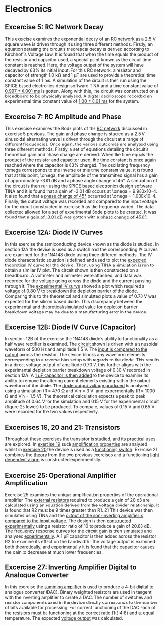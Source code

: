# Electronics
## Excercise 5: RC Network Decay
This exercise examines the exponential decay of an [RC network](https://github.com/ruairibrady/Electronics/blob/master/1.%20RC%20network%20decay%20(5)/5_circuit.JPG) as a 2.5 V square wave is driven through it using three different methods. Firstly, an equation detailing the circuit’s theoretical decay is derived according to Kirchhoff’s Voltage Law. It is found that when the time equals the product of the resistor and capacitor used, a special point known as the circuit time constant is reached. Here, the voltage output of the system will have decayed by [63% its initial input](https://github.com/ruairibrady/Electronics/blob/master/1.%20RC%20network%20decay%20(5)/Theory/40.1_5_resistances.ipynb). For this RC network, a resistor and capacitor of strength 1.0 kΩ and 1 μF are used to provide a theoretical time constant value of 1 ms. A simulation of the circuit is then run using the SPICE based electronics design software TINA and a time constant value of [0.997 ± 0.001 ms](https://github.com/ruairibrady/Electronics/blob/master/1.%20RC%20network%20decay%20(5)/Simulation/5_simulation.jpg) is gotten. Along with this, the circuit was constructed on a breadboard to be physically analysed. A digital oscilloscope recorded an experimental time constant value of [1.00 ± 0.01 ms](https://github.com/ruairibrady/Electronics/blob/master/1.%20RC%20network%20decay%20(5)/Experimental/5_oscilloscope.png) for the system.
## Excercise 7: RC Amplitude and Phase
This exercise examines the Bode plots of the [RC network](https://github.com/ruairibrady/Electronics/blob/master/2.%20RC%20amplitude%20and%20phase%20(7)/7_circuit.JPG) discussed in exercise 5 previous. The gain and phase change is studied as a 2.5 V sinusoidal alternating wave is driven through the circuit at a range of different frequencies. Once again, the various outcomes are analysed using three different methods. Firstly, a set of equations detailing the circuit’s theoretical gain and phase change are derived. When the time equals the product of the resistor and capacitor used, the time constant is once again reached where the capacitor is 63% charged. The oscillating frequency \omega corresponds to the inverse of this time constant value. It is found that at this point, \omega, the amplitude of the transmitted signal has a gain of approximately -3.01 dB and a phase angle change of 45°. A simulation of the circuit is then run using the SPICE based electronics design software TINA and it is found that a [gain of -3.01 dB]((https://github.com/ruairibrady/Electronics/blob/master/2.%20RC%20amplitude%20and%20phase%20(7)/amplitude/Simulation/7_simulation_amplitude.jpg)) occurs at \omega = 9.980x10-4. It also found that a [phase change of 45°](https://github.com/ruairibrady/Electronics/blob/master/2.%20RC%20amplitude%20and%20phase%20(7)/phase/Simulation/7_simulation_phase.jpg) occurred at \omega = 1.000x10-4. Finally, the output voltage was recorded and compared to the input voltage for the circuit constructed in exercise 5 as the frequency varied. The data collected allowed for a set of experimental Bode plots to be created. It was found that a [gain of -3.01 dB](https://github.com/ruairibrady/Electronics/blob/master/2.%20RC%20amplitude%20and%20phase%20(7)/amplitude/Experimental/40.2_7_amplitude.ipynb) was gotten with a [phase change of 45.0°](https://github.com/ruairibrady/Electronics/blob/master/2.%20RC%20amplitude%20and%20phase%20(7)/phase/Experimental/40.3_7_phase.ipynb).
## Excercise 12A: Diode IV Curves
In this exercise the semiconducting device known as the diode is studied. In section 12A the device is used as a switch and the corresponding IV curves are examined for the 1N4148 diode using three different methods. The IV diode characteristic equation is defined and used to plot the [expected theoretical IV curve](https://github.com/ruairibrady/Electronics/blob/master/3.%20Diode%20IV%20(12A)/Theory/Diode%20Equation%20Plots/40.5_12A_IV_equation_plots.ipynb) for the device. Then, using TINA a [simulation](https://github.com/ruairibrady/Electronics/blob/master/3.%20Diode%20IV%20(12A)/Simulation/40.6_12A_simulated.ipynb) is run to obtain a similar IV plot. The circuit shown is then constructed on a breadboard. A voltmeter and ammeter were attached, and data was recorded for the voltage going across the diode and the current passing through it. The [experimental IV curve](https://github.com/ruairibrady/Electronics/blob/master/3.%20Diode%20IV%20(12A)/Experimental/40.7_12A_IV_experimental.ipynb) showed a plot which required a voltage of 0.80 V to breakdown the depletion barrier of the diode. Comparing this to the theoretical and simulated plots a value of 0.70 V was expected for the silicon based diode. This discrepancy between the experimental and theoretical/simulated value for depletion barrier breakdown voltage may be due to a manufacturing error in the device.
## Excercise 12B: Diode IV Curve (Capacitor)
In section 12B of the exercise the 1N4148 diode’s ability to functionality as a half wave rectifier is examined. The [circuit](https://github.com/ruairibrady/Electronics/blob/master/4.%20Diode%20IV%20capacitor%20(12B)/12B_circuit_2.JPG) shown is driven with a sinusoidal waveform of 500 Hz and amplitude 1.5 V. The [input is compared to the output](https://github.com/ruairibrady/Electronics/blob/master/4.%20Diode%20IV%20capacitor%20(12B)/Experimental/12B_3V_500Hz.png) across the resistor. The device blocks any waveform elements corresponding to a reverse bias setup with regards to the diode. This results in a direct voltage output of amplitude 0.70 V, this further aligns with the experimental depletion barrier breakdown voltage of 0.80 V recorded in section 12A. A [1 μF capacitor is then added](https://github.com/ruairibrady/Electronics/blob/master/4.%20Diode%20IV%20capacitor%20(12B)/12B_circuit_1.JPG) to the device to examine its ability to remove the altering current elements existing within the output waveform of the diode. The [ripple output voltage produced](https://github.com/ruairibrady/Electronics/blob/master/4.%20Diode%20IV%20capacitor%20(12B)/Experimental/12B_3V_500Hz_Capacitor.png) is analysed using a simulation (R = 470 Ω and Vin = 3 V) and experimentally (R = 1000 Ω and Vin = 1.5 V). The theoretical calculation expects a peak to peak amplitude of 0.64 V for the simulation and 0.15 V for the experimental circuit (figure 25 lower) to be produced. To compare, values of 0.15 V and 0.65 V were recorded for the two values respectively.
## Excercises 19, 20 and 21: Transistors
Throughout these exercises the transistor is studied, and its practical uses are explored. In [exercise 19](https://github.com/ruairibrady/Electronics/blob/master/5.%20Transistor%20amplification%20(19)/19_circuit.JPG) such [amplification properties](https://github.com/ruairibrady/Electronics/blob/master/5.%20Transistor%20amplification%20(19)/19_voltages.jpg) are analysed whilst in [exercise 20](https://github.com/ruairibrady/Electronics/blob/master/6.%20Transistor%20switch%20(20)/20_circuit.JPG) the device is used as a [functioning switch](https://github.com/ruairibrady/Electronics/blob/master/6.%20Transistor%20switch%20(20)/20_plot.jpg). Exercise 21 combines the [theory](https://github.com/ruairibrady/Electronics/blob/master/7.%20Light%20sensitive%20alarm%20(21)/40.8_21_resistances.ipynb) from the two previous exercises and a functioning [light dependent alarm](https://github.com/ruairibrady/Electronics/blob/master/7.%20Light%20sensitive%20alarm%20(21)/21_circuit_moon.JPG) is constructed experimentally.
## Excercise 25: Operational Amplifier Amplification
Exercise 25 examines the unique amplification properties of the operational amplifier. The [external resistors](https://github.com/ruairibrady/Electronics/blob/master/8.%20Op-amp%20amplification%20(25)/Theory/40.9_25_resistor_calculator.ipynb) required to produce a gain of 20 dB are calculated using an equation derived from the voltage divider relationship. It is found that R2 must be 9 times greater than R1. 21 This device was then simulated using TINA and the [output of the non-inverting amplifier is compared to the input voltage](https://github.com/ruairibrady/Electronics/blob/master/8.%20Op-amp%20amplification%20(25)/Simulation/No%20Capacitor/25_voltages_simulation.jpg). The design is then [constructed experimentally](https://github.com/ruairibrady/Electronics/blob/master/8.%20Op-amp%20amplification%20(25)/25_circuit.JPG) using a resistor ratio of 10 to produce a gain of 20.83 dB. The frequency response curves for the circuit gain is then [simulated](https://github.com/ruairibrady/Electronics/blob/master/8.%20Op-amp%20amplification%20(25)/Simulation/No%20Capacitor/25_amplitude_simulation.jpg) and analysed [experimentally](https://github.com/ruairibrady/Electronics/blob/master/8.%20Op-amp%20amplification%20(25)/Experimental/No%20Capacitor/40.11_25_amplitude.ipynb). A 1 μF capacitor is then added across the resistor R2 to examine its effect on the bandwidth. The voltage output is examined both [theoretically](https://github.com/ruairibrady/Electronics/blob/master/8.%20Op-amp%20amplification%20(25)/Simulation/Capacitor/25_amplitude_capacitor_simulation.jpg), and [experimentally](https://github.com/ruairibrady/Electronics/blob/master/8.%20Op-amp%20amplification%20(25)/Experimental/Capcitor/40.10_25_amplitude_cap.ipynb) it is found that the capacitor causes the gain to decrease at much lower frequencies.
## Excercise 27: Inverting Amplifier Digital to Analogue Converter
In this exercise the [summing amplifier](https://github.com/ruairibrady/Electronics/blob/master/9.%20Op-amp%20DAC%20(27)/27_circuit.JPG) is used to produce a 4-bit digital to analogue converter (DAC). Binary weighted resistors are used in tangent with the inverting amplifier to create a DAC. The number of switches and resistor components used in the device directly corresponds to the number of bits available for processing. For correct functioning of the DAC each of the resistors must be functioning at the correct ratio (1:2:4:8) and at equal temperature. The expected [voltage output](https://github.com/ruairibrady/Electronics/blob/master/9.%20Op-amp%20DAC%20(27)/40.12_27_voltages.ipynb) was calculated.
